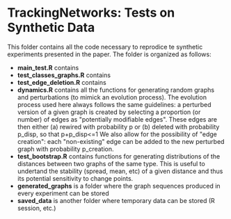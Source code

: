 # TrackingNetworks: Tests on Synthetic Data


This folder contains all the code necessary to reprodice te synthetic experiments presented in the paper.
The folder is organized as follows:
+ __main_test.R__ contains
+ __test_classes_graphs.R__ contains
+ __test_edge_deletion.R__ contains
+ __dynamics.R__ contains all the functions for generating  random graphs and perturbations (to mimick an evolution process). The evolution process used here always follows the same guidelines:  a perturbed version of a given graph is created by  selecting a proportion (or number) of edges as "potentially modifiable edges". These edges are then either (a) rewired with probability p or (b) deleted with probability p_disp, so that p+p_disp<=1 We also allow for the possibility of "edge creation": each "non-existing" edge can be added to the new perturbed graph with probability p_creation.
+ __test_bootstrap.R__ contains functions for generating distributions of the distances between two graphs of the same type. This is useful to undertand the stability (spread, mean, etc) of a given distance and thus its potential sensitivity to change points.
+ __generated_graphs__ is a folder where the graph sequences produced in every experiment can be stored
+ __saved_data__ is another folder where temporary data can be stored (R session, etc.)
